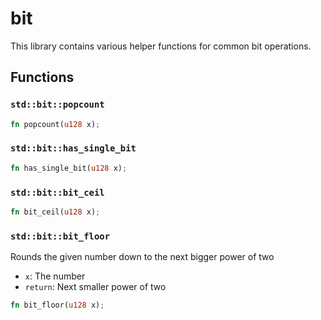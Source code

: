 # bit
This library contains various helper functions for common bit operations.


## Functions

### `std::bit::popcount`


```rust
fn popcount(u128 x);
```
### `std::bit::has_single_bit`


```rust
fn has_single_bit(u128 x);
```
### `std::bit::bit_ceil`


```rust
fn bit_ceil(u128 x);
```
### `std::bit::bit_floor`

Rounds the given number down to the next bigger power of two
- `x`: The number
- `return`: Next smaller power of two


```rust
fn bit_floor(u128 x);
```
